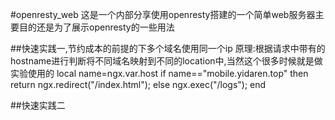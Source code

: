 #openresty_web
这是一个内部分享使用openresty搭建的一个简单web服务器主要目的还是为了展示openresty的一些用法


##快速实践一,节约成本的前提的下多个域名使用同一个ip
原理:根据请求中带有的hostname进行判断将不同域名映射到不同的location中,当然这个很多时候就是做实验使用的
        local name=ngx.var.host
        if name=="mobile.yidaren.top" then
         return ngx.redirect("/index.html");
        else
        ngx.exec("/logs");
        end


##快速实践二


